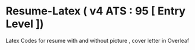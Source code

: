 # Resume-Latex ( v4 ATS : 95 [ Entry Level ])
Latex Codes for resume with and without picture , cover letter in Overleaf
